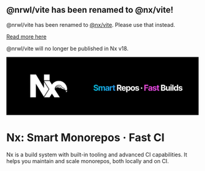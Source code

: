 ## @nrwl/vite has been renamed to @nx/vite!

@nrwl/vite has been renamed to [@nx/vite](https://www.npmjs.com/package/@nx/vite). Please use that instead.

[Read more here](https://nx.dev/recipes/other/rescope)

@nrwl/vite will no longer be published in Nx v18.

<p style="text-align: center;"><img src="https://raw.githubusercontent.com/nrwl/nx/master/images/nx.png" width="600" alt="Nx - Smart Monorepos · Fast CI"></p>

# Nx: Smart Monorepos · Fast CI

Nx is a build system with built-in tooling and advanced CI capabilities. It helps you maintain and scale monorepos, both locally and on CI.
